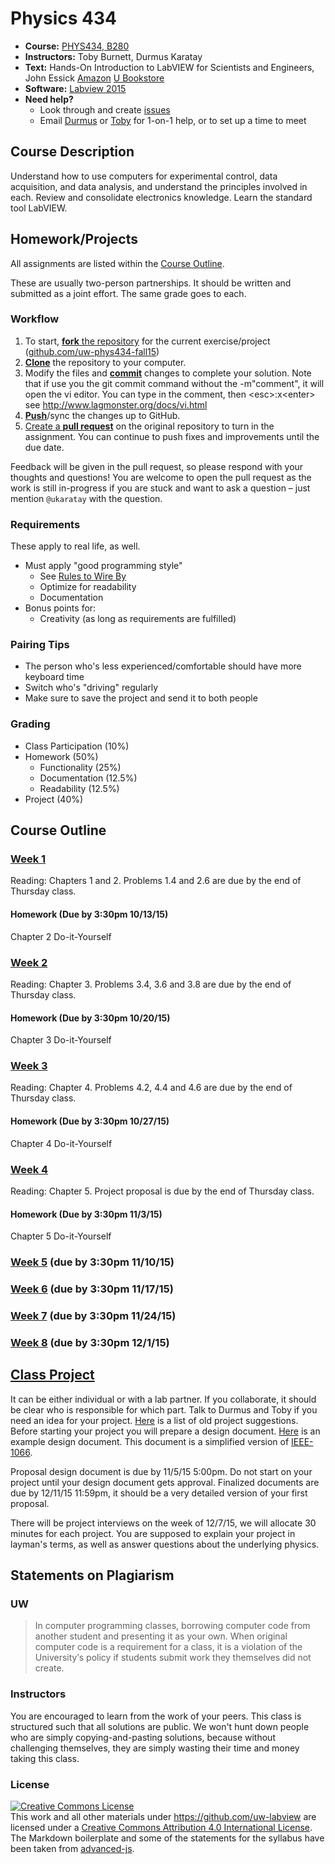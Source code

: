 # Physics 434

* **Course:** [PHYS434, B280](http://www.washington.edu/students/crscat/phys.html#phys434)
* **Instructors:** Toby Burnett, Durmus Karatay
* **Text:** Hands-On Introduction to LabVIEW for Scientists and Engineers, John Essick [Amazon](http://www.amazon.com/Hands--Introduction-LabVIEW-Scientists-Engineers/dp/0199925151/)
[U Bookstore](http://sdb.admin.washington.edu/textbooks/query.asp?qtr=Autumn&sln=19673)
* **Software:** [Labview 2015](http://www.engr.washington.edu/mycoe/computing/software/install_labview)
* **Need help?**
   * Look through and create [issues](https://github.com/uw-phys434-fall15/syllabus/issues)
   * Email [Durmus](mailto:ukaratay@uw.edu) or [Toby](mailto:tburnett@uw.edu) for 1-on-1 help, or to set up a time to meet

## Course Description

Understand how to use computers for experimental control, data acquisition, and data analysis, and understand the principles involved in each. Review and consolidate electronics knowledge. Learn the standard tool LabVIEW.

## Homework/Projects

All assignments are listed within the [Course Outline](#course-outline).

These are usually two-person partnerships. It should be written and submitted as a joint effort. The same grade goes to each.

### Workflow
1. To start, [**fork** the repository](https://guides.github.com/activities/forking/) for the current exercise/project ([github.com/uw-phys434-fall15](https://github.com/uw-phys434-fall15))
1. [**Clone**](http://gitref.org/creating/#clone) the repository to your computer.
1. Modify the files and [**commit**](http://gitref.org/basic/#commit) changes to complete your solution. Note that
   if use you the git commit command without the -m"comment", it will open the vi editor. You can type in the comment, then
  \<esc\>:x\<enter\> see http://www.lagmonster.org/docs/vi.html
1. [**Push**](http://gitref.org/remotes/#push)/sync the changes up to GitHub.
1. [Create a **pull request**](https://help.github.com/articles/creating-a-pull-request) on the original repository to turn in the assignment. You can continue to push fixes and improvements until the due date.

Feedback will be given in the pull request, so please respond with your thoughts and questions! You are welcome to open the pull request as the work is still in-progress if you are stuck and want to ask a question – just mention `@ukaratay` with the question.

### Requirements

These apply to real life, as well.

* Must apply "good programming style"
    * See [Rules to Wire By](/rulestowireby.md)
    * Optimize for readability
    * Documentation
* Bonus points for:
    * Creativity (as long as requirements are fulfilled)

### Pairing Tips

* The person who's less experienced/comfortable should have more keyboard time
* Switch who's "driving" regularly
* Make sure to save the project and send it to both people

### Grading

* Class Participation (10%)
* Homework (50%)
  * Functionality (25%)
  * Documentation (12.5%)
  * Readability (12.5%)
* Project (40%)

## Course Outline

### [Week 1](https://github.com/uw-phys434-fall15/week1)
Reading: Chapters 1 and 2. Problems 1.4 and 2.6 are due by the end of Thursday class.
#### Homework (Due by 3:30pm 10/13/15)
Chapter 2 Do-it-Yourself

### [Week 2](https://github.com/uw-phys434-fall15/week2)
Reading: Chapter 3. Problems 3.4, 3.6 and 3.8 are due by the end of Thursday class.
#### Homework (Due by 3:30pm 10/20/15)
Chapter 3 Do-it-Yourself

### [Week 3](https://github.com/uw-phys434-fall15/week3)
Reading: Chapter 4. Problems 4.2, 4.4 and 4.6 are due by the end of Thursday class.
#### Homework (Due by 3:30pm 10/27/15)
Chapter 4 Do-it-Yourself

### [Week 4](https://github.com/uw-phys434-fall15/week4)
Reading: Chapter 5. Project proposal is due by the end of Thursday class.
#### Homework (Due by 3:30pm 11/3/15)
Chapter 5 Do-it-Yourself

### [Week 5](https://github.com/uw-phys434-fall15/week5) (due by 3:30pm 11/10/15)

### [Week 6](https://github.com/uw-phys434-fall15/week6) (due by 3:30pm 11/17/15)

### [Week 7](https://github.com/uw-phys434-fall15/week7) (due by 3:30pm 11/24/15)

### [Week 8](https://github.com/uw-phys434-fall15/week8) (due by 3:30pm 12/1/15)

## [Class Project](/finalproject.md)
It can be either individual or with a lab partner. If you collaborate, it should be clear who is responsible for which part. Talk to Durmus and Toby if you need an idea for your project. [Here](/finalproject.md#previous-projects) is a list of old project suggestions. Before starting your project you will prepare a design document. [Here](http://1drv.ms/1tlsS5E) is an example design document. This document is a simplified version of [IEEE-1066](http://en.wikipedia.org/wiki/Software_design_description).

Proposal design document is due by 11/5/15 5:00pm. Do not start on your project until your design document gets approval.
Finalized documents are due by 12/11/15 11:59pm, it should be a very detailed version of your first proposal.

There will be project interviews on the week of 12/7/15, we will allocate 30 minutes for each project. You are supposed to explain your project in layman's terms, as well as answer questions about the underlying physics.

## Statements on Plagiarism
### UW

> In computer programming classes, borrowing computer code from another student and presenting it as your own. When original computer code is a requirement for a class, it is a violation of the Universityʹs policy if students submit work they themselves did not create. 

### Instructors

You are encouraged to learn from the work of your peers. This class is structured such that all solutions are public. We won't hunt down people who are simply copying-and-pasting solutions, because without challenging themselves, they are simply wasting their time and money taking this class.

### License

<a rel="license" href="http://creativecommons.org/licenses/by/4.0/"><img alt="Creative Commons License" style="border-width:0" src="https://i.creativecommons.org/l/by/4.0/88x31.png" /></a><br />This <span xmlns:dct="http://purl.org/dc/terms/" href="http://purl.org/dc/dcmitype/Text" rel="dct:type">work</span> and all other materials under https://github.com/uw-labview are licensed under a <a rel="license" href="http://creativecommons.org/licenses/by/4.0/">Creative Commons Attribution 4.0 International License</a>.
The Markdown boilerplate and some of the statements for the syllabus have been taken from [advanced-js](https://github.com/advanced-js/syllabus).
